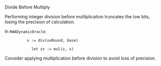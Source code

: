 Divide Before Multiply

Performing integer division before multiplication truncates the low bits, losing the precision of calculation.

In `RWADynamicOracle`: 

```solidity=383
          x := div(xxRound, base)
```

```solidity=385
            let zx := mul(z, x)
```

Consider applying multiplication before division to avoid loss of precision.